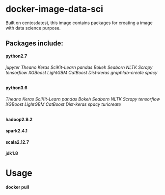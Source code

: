 # docker-image-data-sci
Built on centos:latest, this image contains packages for creating a image with data science purpose.

## Packages include:
#### python2.7 
###### jupyter Theano Keras SciKit-Learn pandas Bokeh Seaborn NLTK Scrapy tensorflow XGBoost LightGBM CatBoost Dist-keras graphlab-create spacy
#### python3.6
###### Theano Keras SciKit-Learn pandas Bokeh Seaborn NLTK Scrapy tensorflow XGBoost LightGBM CatBoost Dist-keras spacy turicreate
#### hadoop2.9.2
#### spark2.4.1
#### scala2.12.7
#### jdk1.8
# Usage
#### docker pull

